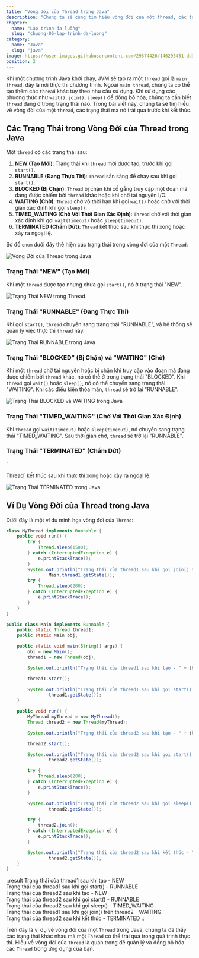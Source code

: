 ```yaml
---
title: "Vòng đời của Thread trong Java"
description: "Chúng ta sẽ cùng tìm hiểu vòng đời của một thread, các trạng thái mà nó trải qua trước khi chết đi"
chapter:
  name: "Lập trình đa luồng"
  slug: "chuong-06-lap-trinh-da-luong"
category:
  name: "Java"
  slug: "java"
image: https://user-images.githubusercontent.com/29374426/146295451-dd3f5502-81f5-4983-bb8b-769b739db327.png
position: 2
---
```


Khi một chương trình Java khởi chạy, JVM sẽ tạo ra một `thread` gọi là `main thread`, đây là nơi thực thi chương trình. Ngoài `main thread`, chúng ta có thể tạo thêm các `thread` khác tùy theo nhu cầu sử dụng. Khi sử dụng các phương thức như `wait()`, `join()`, `sleep()` để đồng bộ hóa, chúng ta cần biết `thread` đang ở trong trạng thái nào. Trong bài viết này, chúng ta sẽ tìm hiểu về vòng đời của một `thread`, các trạng thái mà nó trải qua trước khi kết thúc.

## Các Trạng Thái trong Vòng Đời của Thread trong Java

Một `thread` có các trạng thái sau:

1. **NEW (Tạo Mới)**: Trạng thái khi `thread` mới được tạo, trước khi gọi `start()`.
2. **RUNNABLE (Đang Thực Thi)**: `Thread` sẵn sàng để chạy sau khi gọi `start()`.
3. **BLOCKED (Bị Chặn)**: `Thread` bị chặn khi cố gắng truy cập một đoạn mã đang được chiếm bởi `thread` khác hoặc khi chờ tài nguyên I/O.
4. **WAITING (Chờ)**: `Thread` chờ vô thời hạn khi gọi `wait()` hoặc chờ với thời gian xác định khi gọi `sleep()`.
5. **TIMED_WAITING (Chờ Với Thời Gian Xác Định)**: `Thread` chờ với thời gian xác định khi gọi `wait(timeout)` hoặc `sleep(timeout)`.
6. **TERMINATED (Chấm Dứt)**: `Thread` kết thúc sau khi thực thi xong hoặc xảy ra ngoại lệ.

Sơ đồ `enum` dưới đây thể hiện các trạng thái trong vòng đời của một `Thread`:

![Vòng Đời của Thread trong Java](https://user-images.githubusercontent.com/29374426/146295451-dd3f5502-81f5-4983-bb8b-769b739db327.png)

### Trạng Thái "NEW" (Tạo Mới)

Khi một `thread` được tạo nhưng chưa gọi `start()`, nó ở trạng thái "NEW".

![Trạng Thái NEW trong Thread](https://user-images.githubusercontent.com/29374426/146178768-3bd727f2-1b89-4b86-9075-eecd71b5bc25.png)

### Trạng Thái "RUNNABLE" (Đang Thực Thi)

Khi gọi `start()`, `thread` chuyển sang trạng thái "RUNNABLE", và hệ thống sẽ quản lý việc thực thi `thread` này.

![Trạng Thái RUNNABLE trong Java](https://user-images.githubusercontent.com/29374426/146178835-533a1939-0f55-4f6b-a05b-c1317e14106c.png)

### Trạng Thái "BLOCKED" (Bị Chặn) và "WAITING" (Chờ)

Khi một `thread` chờ tài nguyên hoặc bị chặn khi truy cập vào đoạn mã đang được chiếm bởi `thread` khác, nó có thể ở trong trạng thái "BLOCKED". Khi `thread` gọi `wait()` hoặc `sleep()`, nó có thể chuyển sang trạng thái "WAITING". Khi các điều kiện thỏa mãn, `thread` sẽ trở lại "RUNNABLE".

![Trạng Thái BLOCKED và WAITING trong Java](https://user-images.githubusercontent.com/29374426/146178947-9994c1aa-4a40-4e87-9fa0-458f2e7809da.png)

### Trạng Thái "TIMED_WAITING" (Chờ Với Thời Gian Xác Định)

Khi `thread` gọi `wait(timeout)` hoặc `sleep(timeout)`, nó chuyển sang trạng thái "TIMED_WAITING". Sau thời gian chờ, `thread` sẽ trở lại "RUNNABLE".

### Trạng Thái "TERMINATED" (Chấm Dứt)

`

Thread` kết thúc sau khi thực thi xong hoặc xảy ra ngoại lệ.

![Trạng Thái TERMINATED trong Java](https://user-images.githubusercontent.com/29374426/146179003-9e3a33f5-22f0-4dcd-9282-f100e70443f1.png)

## Ví Dụ Vòng Đời của Thread trong Java

Dưới đây là một ví dụ minh họa vòng đời của `Thread`:

```java
class MyThread implements Runnable {
    public void run() {
        try {
            Thread.sleep(1500);
        } catch (InterruptedException e) {
            e.printStackTrace();
        }
        System.out.println("Trạng thái của thread1 sau khi gọi join() trên thread2 - " +
                Main.thread1.getState());
        try {
            Thread.sleep(200);
        } catch (InterruptedException e) {
            e.printStackTrace();
        }
    }
}

public class Main implements Runnable {
    public static Thread thread1;
    public static Main obj;

    public static void main(String[] args) {
        obj = new Main();
        thread1 = new Thread(obj);

        System.out.println("Trạng thái của thread1 sau khi tạo - " + thread1.getState());

        thread1.start();

        System.out.println("Trạng thái của thread1 sau khi gọi start() - " +
                thread1.getState());
    }

    public void run() {
        MyThread myThread = new MyThread();
        Thread thread2 = new Thread(myThread);

        System.out.println("Trạng thái của thread2 sau khi tạo - " + thread2.getState());

        thread2.start();

        System.out.println("Trạng thái của thread2 sau khi gọi start() - " +
                thread2.getState());

        try {
            Thread.sleep(200);
        } catch (InterruptedException e) {
            e.printStackTrace();
        }

        System.out.println("Trạng thái của thread2 sau khi gọi sleep() - " +
                thread2.getState());

        try {
            thread2.join();
        } catch (InterruptedException e) {
            e.printStackTrace();
        }

        System.out.println("Trạng thái của thread2 sau khi kết thúc - " +
                thread2.getState());
    }
}
```

::result
Trạng thái của thread1 sau khi tạo - NEW<br/>
Trạng thái của thread1 sau khi gọi start() - RUNNABLE<br/>
Trạng thái của thread2 sau khi tạo - NEW<br/>
Trạng thái của thread2 sau khi gọi start() - RUNNABLE<br/>
Trạng thái của thread2 sau khi gọi sleep() - TIMED_WAITING<br/>
Trạng thái của thread1 sau khi gọi join() trên thread2 - WAITING<br/>
Trạng thái của thread2 sau khi kết thúc - TERMINATED
::

Trên đây là ví dụ về vòng đời của một `Thread` trong Java, chúng ta đã thấy các trạng thái khác nhau mà một `Thread` có thể trải qua trong quá trình thực thi. Hiểu về vòng đời của `Thread` là quan trọng để quản lý và đồng bộ hóa các `Thread` trong ứng dụng của bạn.
